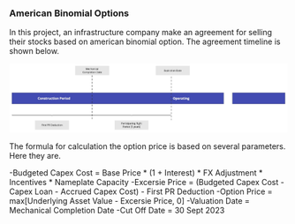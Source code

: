 <a name="readme-top"></a>
### American Binomial Options

In this project, an infrastructure company make an agreement for selling their stocks based on american binomial option.
The agreement timeline is shown below.


<div align="center">
  <a href="https://github.com/pycodesid/business-and-finances/american-binomial-options">
    <img src="images/picture1.jpg" alt="Logo">
  </a>
</div>




The formula for calculation the option price is based on several parameters. Here they are.

-Budgeted Capex Cost = Base Price * (1 + Interest) * FX Adjustment * Incentives * Nameplate Capacity
-Excersie Price = (Budgeted Capex Cost - Capex Loan - Accrued Capex Cost) - First PR Deduction
-Option Price = max[Underlying Asset Value - Excersie Price, 0]
-Valuation Date = Mechanical Completion Date
-Cut Off Date  = 30 Sept 2023




